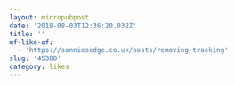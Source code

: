 ```yaml
---
layout: micropubpost
date: '2018-08-03T12:36:20.032Z'
title: ''
mf-like-of:
  - 'https://sonniesedge.co.uk/posts/removing-tracking'
slug: '45380'
category: likes
---
```

